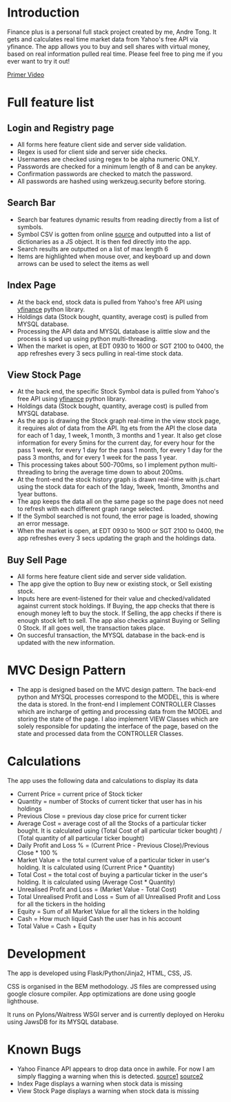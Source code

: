 # Introduction

Finance plus is a personal full stack project created by me, Andre Tong.
It gets and calculates real time market data from Yahoo's free API via yfinance.
The app allows you to buy and sell shares with virtual money, based on real information pulled real time.
Please feel free to ping me if you ever want to try it out!

[Primer Video](https://youtu.be/QBfx-Er88Kk)

# Full feature list

## Login and Registry page
- All forms here feature client side and server side validation.
- Regex is used for client side and server side checks.
- Usernames are checked using regex to be alpha numeric ONLY.
- Passwords are checked for a minimum length of 8 and can be anykey.
- Confirmation passwords are checked to match the password.
- All passwords are hashed using werkzeug.security before storing.

## Search Bar
- Search bar features dynamic results from reading directly from a list of symbols.
- Symbol CSV is gotten from online [source](https://stockanalysis.com/stocks/) and outputted into a list of dictionaries as a JS object. It is then fed directly into the app.
- Search results are outputted on a list of max length 6
- Items are highlighted when mouse over, and keyboard up and down arrows can be used to select the items as well

## Index Page
- At the back end, stock data is pulled from Yahoo's free API using [yfinance](https://pypi.org/project/yfinance/) python library.
- Holdings data (Stock bought, quantity, average cost) is pulled from MYSQL database.
- Processing the API data and MYSQL database is alittle slow and the process is sped up using python multi-threading.
- When the market is open, at EDT 0930 to 1600 or SGT 2100 to 0400, the app refreshes every 3 secs pulling in real-time stock data.

## View Stock Page
- At the back end, the specific Stock Symbol data is pulled from Yahoo's free API using [yfinance](https://pypi.org/project/yfinance/) python library.
- Holdings data (Stock bought, quantity, average cost) is pulled from MYSQL database.
- As the app is drawing the Stock graph real-time in the view stock page, it requires alot of data from the API. Itg ets from the API the close data for each of 1 day,
1 week, 1 month, 3 months and 1 year. It also get close information for every 5mins for the current day, for every hour for the pass 1 week, for every 1 day for the pass 1 month,
for every 1 day for the pass 3 months, and for every 1 week for the pass 1 year.
- This processing takes about 500-700ms, so I implement python multi-threading to bring the average time down to about 200ms.
- At the front-end the stock history graph is drawn real-time with js.chart using the stock data for each of the 1day, 1week, 1month, 3months and 1year buttons.
- The app keeps the data all on the same page so the page does not need to refresh with each different graph range selected.
- If the Symbol searched is not found, the error page is loaded, showing an error message.
- When the market is open, at EDT 0930 to 1600 or SGT 2100 to 0400, the app refreshes every 3 secs updating the graph and the holdings data.

## Buy Sell Page
- All forms here feature client side and server side validation.
- The app give the option to Buy new or existing stock, or Sell existing stock.
- Inputs here are event-listened for their value and checked/validated against current stock holdings. If Buying, the app checks that there is enough money left to buy the stock.
If Selling, the app checks if there is enough stock left to sell. The app also checks against Buying or Selling 0 Stock. If all goes well, the transaction takes place.
- On succesful transaction, the MYSQL database in the back-end is updated with the new information.

# MVC Design Pattern
- The app is designed based on the MVC design pattern. The back-end python and MYSQL processes correspond to the MODEL, this is where the data is stored.
In the front-end I implement CONTROLLER Classes which are incharge of getting and processing data from the MODEL and storing the state of the page.
I also implement VIEW Classes which are solely responsible for updating the interface of the page, based on the state and processed data from the CONTROLLER Classes.

# Calculations
The app uses the following data and calculations to display its data
- Current Price = current price of Stock ticker
- Quantity = number of Stocks of current ticker that user has in his holdings
- Previous Close = previous day close price for current ticker
- Average Cost = average cost of all the Stocks of a particular ticker bought. It is calculated using (Total Cost of all particular ticker bought) / (Total quantity of all particular ticker bought)
- Daily Profit and Loss % = (Current Price - Previous Close)/Previous Close * 100 %
- Market Value = the total current value of a particular ticker in user's holding. It is calculated using (Current Price * Quantity)
- Total Cost = the total cost of buying a particular ticker in the user's holding. It is calculated using (Average Cost * Quantity)
- Unrealised Profit and Loss = (Market Value - Total Cost)
- Total Unrealised Profit and Loss = Sum of all Unrealised Profit and Loss for all the tickers in the holding
- Equity = Sum of all Market Value for all the tickers in the holding
- Cash = How much liquid Cash the user has in his account
- Total Value = Cash + Equity

# Development
The app is developed using Flask/Python/Jinja2, HTML, CSS, JS.

CSS is organised in the BEM methodology.
JS files are compressed using google closure compiler.
App optimizations are done using google lighthouse.

It runs on Pylons/Waitress WSGI server and is currently deployed on Heroku using JawsDB for its MYSQL database.

# Known Bugs
- Yahoo Finance API appears to drop data once in awhile. For now I am simply flagging a warning when this is detected. [source1](https://stackoverflow.com/questions/40111621/yahoo-finance-api-missing-data-for-certain-days) [source2](https://www.reddit.com/r/algotrading/comments/wzimgy/anyone_else_seeing_massive_chunks_of_data_missing/)
- Index Page displays a warning when stock data is missing
- View Stock Page displays a warning when stock data is missing
